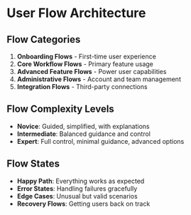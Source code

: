 # User Flow Architecture

## Flow Categories
1. **Onboarding Flows** - First-time user experience
2. **Core Workflow Flows** - Primary feature usage
3. **Advanced Feature Flows** - Power user capabilities
4. **Administrative Flows** - Account and team management
5. **Integration Flows** - Third-party connections

## Flow Complexity Levels
- **Novice**: Guided, simplified, with explanations
- **Intermediate**: Balanced guidance and control
- **Expert**: Full control, minimal guidance, advanced options

## Flow States
- **Happy Path**: Everything works as expected
- **Error States**: Handling failures gracefully
- **Edge Cases**: Unusual but valid scenarios
- **Recovery Flows**: Getting users back on track
